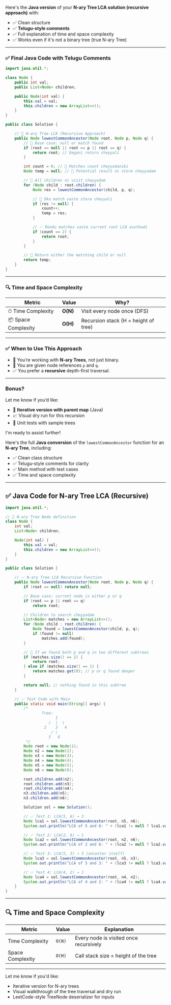 Here's the **Java version** of your **N-ary Tree LCA solution (recursive approach)** with:

* ✅ Clean structure
* ✅ **Telugu-style comments**
* ✅ Full explanation of time and space complexity
* ✅ Works even if it's not a binary tree (true N-ary Tree)

---

### ✅ Final Java Code with Telugu Comments

```java
import java.util.*;

class Node {
    public int val;
    public List<Node> children;

    public Node(int val) {
        this.val = val;
        this.children = new ArrayList<>();
    }
}

public class Solution {

    // 📍 N-ary Tree LCA (Recursive Approach)
    public Node lowestCommonAncestor(Node root, Node p, Node q) {
        // 🛑 Base case: null or match found
        if (root == null || root == p || root == q) {
            return root; // Degani return cheyyali
        }

        int count = 0; // 🧮 Matches count cheyyadaniki
        Node temp = null; // 🧠 Potential result ni store cheyyadam

        // 🔁 All children ni visit cheyyadam
        for (Node child : root.children) {
            Node res = lowestCommonAncestor(child, p, q);

            // 🧠 Oka match vaste store cheyyali
            if (res != null) {
                count++;
                temp = res;
            }

            // ✅ Rendu matches vaste current root LCA avuthadi
            if (count == 2) {
                return root;
            }
        }

        // 📌 Return either the matching child or null
        return temp;
    }
}
```

---

### 🔍 Time and Space Complexity

| Metric              | Value    | Why?                                 |
| ------------------- | -------- | ------------------------------------ |
| ⏱ Time Complexity   | **O(N)** | Visit every node once (DFS)          |
| 📦 Space Complexity | **O(H)** | Recursion stack (H = height of tree) |

---

### ✅ When to Use This Approach

* 🌲 You’re working with **N-ary Trees**, not just binary.
* 🎯 You are given node references `p` and `q`.
* ✅ You prefer a **recursive** depth-first traversal.

---

### Bonus?

Let me know if you’d like:

* 🔁 **Iterative version with parent map** (Java)
* 📈 Visual dry run for this recursion
* 🧪 Unit tests with sample trees

I'm ready to assist further!



Here's the full **Java conversion** of the `lowestCommonAncestor` function for an **N-ary Tree**, including:

* ✅ Clean class structure
* ✅ Telugu-style comments for clarity
* ✅ Main method with test cases
* ✅ Time and space complexity

---

## ✅ Java Code for N-ary Tree LCA (Recursive)

```java
import java.util.*;

// 🧱 N-ary Tree Node definition
class Node {
    int val;
    List<Node> children;

    Node(int val) {
        this.val = val;
        this.children = new ArrayList<>();
    }
}

public class Solution {

    // ✅ N-ary Tree LCA Recursive Function
    public Node lowestCommonAncestor(Node root, Node p, Node q) {
        if (root == null) return null;

        // Base case: current node is either p or q
        if (root == p || root == q)
            return root;

        // Children lo search cheyyadam
        List<Node> matches = new ArrayList<>();
        for (Node child : root.children) {
            Node found = lowestCommonAncestor(child, p, q);
            if (found != null)
                matches.add(found);
        }

        // 🧠 If we found both p and q in two different subtrees
        if (matches.size() == 2) {
            return root;
        } else if (matches.size() == 1) {
            return matches.get(0); // p or q found deeper
        }

        return null; // nothing found in this subtree
    }

    // ✅ Test Code with Main
    public static void main(String[] args) {
        /*
                Tree:
                      1
                   /  |  \
                 2    3   4
                    / \
                   5   6
         */
        Node root = new Node(1);
        Node n2 = new Node(2);
        Node n3 = new Node(3);
        Node n4 = new Node(4);
        Node n5 = new Node(5);
        Node n6 = new Node(6);

        root.children.add(n2);
        root.children.add(n3);
        root.children.add(n4);
        n3.children.add(n5);
        n3.children.add(n6);

        Solution sol = new Solution();

        // ✅ Test 1: LCA(5, 6) → 3
        Node lca1 = sol.lowestCommonAncestor(root, n5, n6);
        System.out.println("LCA of 5 and 6: " + (lca1 != null ? lca1.val : "null"));

        // ✅ Test 2: LCA(2, 6) → 1
        Node lca2 = sol.lowestCommonAncestor(root, n2, n6);
        System.out.println("LCA of 2 and 6: " + (lca2 != null ? lca2.val : "null"));

        // ✅ Test 3: LCA(5, 3) → 3 (ancestor itself)
        Node lca3 = sol.lowestCommonAncestor(root, n5, n3);
        System.out.println("LCA of 5 and 3: " + (lca3 != null ? lca3.val : "null"));

        // ✅ Test 4: LCA(4, 2) → 1
        Node lca4 = sol.lowestCommonAncestor(root, n4, n2);
        System.out.println("LCA of 4 and 2: " + (lca4 != null ? lca4.val : "null"));
    }
}
```

---

## 🔍 Time and Space Complexity

| Metric           | Value  | Explanation                            |
| ---------------- | ------ | -------------------------------------- |
| Time Complexity  | `O(N)` | Every node is visited once recursively |
| Space Complexity | `O(H)` | Call stack size = height of the tree   |

---

Let me know if you'd like:

* Iterative version for N-ary trees
* Visual walkthrough of the tree traversal and dry run
* LeetCode-style TreeNode deserializer for inputs



